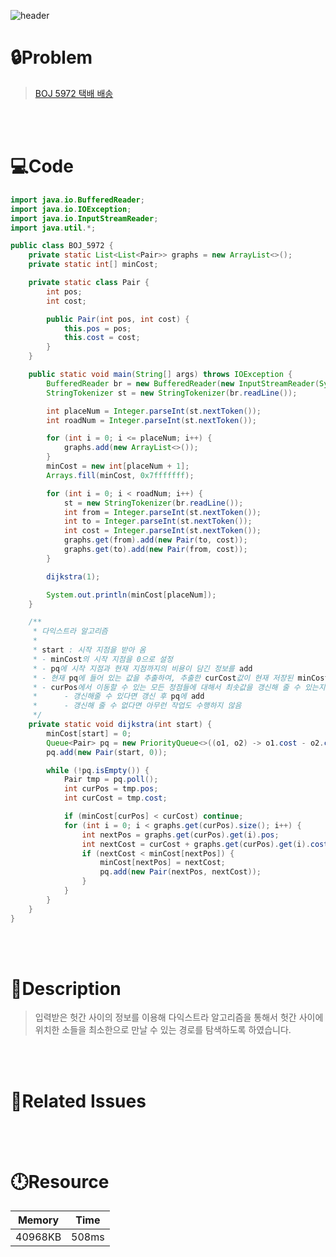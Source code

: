 ![header](https://capsule-render.vercel.app/api?type=waving&height=200&color=0:FF658D,100:FFCB32&text=BOJ%205972&fontColor=FFFFFF&fontAlign=80&fontAlignY=35&fontSize=50)

# **🔒Problem**

> [BOJ 5972 택배 배송](https://www.acmicpc.net/problem/5972)

<br>
<br>

# **💻Code**

```java
import java.io.BufferedReader;
import java.io.IOException;
import java.io.InputStreamReader;
import java.util.*;

public class BOJ_5972 {
    private static List<List<Pair>> graphs = new ArrayList<>();
    private static int[] minCost;

    private static class Pair {
        int pos;
        int cost;

        public Pair(int pos, int cost) {
            this.pos = pos;
            this.cost = cost;
        }
    }

    public static void main(String[] args) throws IOException {
        BufferedReader br = new BufferedReader(new InputStreamReader(System.in));
        StringTokenizer st = new StringTokenizer(br.readLine());

        int placeNum = Integer.parseInt(st.nextToken());
        int roadNum = Integer.parseInt(st.nextToken());

        for (int i = 0; i <= placeNum; i++) {
            graphs.add(new ArrayList<>());
        }
        minCost = new int[placeNum + 1];
        Arrays.fill(minCost, 0x7fffffff);

        for (int i = 0; i < roadNum; i++) {
            st = new StringTokenizer(br.readLine());
            int from = Integer.parseInt(st.nextToken());
            int to = Integer.parseInt(st.nextToken());
            int cost = Integer.parseInt(st.nextToken());
            graphs.get(from).add(new Pair(to, cost));
            graphs.get(to).add(new Pair(from, cost));
        }

        dijkstra(1);

        System.out.println(minCost[placeNum]);
    }

    /**
     * 다익스트라 알고리즘
     *
     * start : 시작 지점을 받아 옴
     * - minCost의 시작 지점을 0으로 설정
     * - pq에 시작 지점과 현재 지점까지의 비용이 담긴 정보를 add
     * - 현재 pq에 들어 있는 값을 추출하여, 추출한 curCost값이 현재 저장된 minCost 값보다 작을 때만 탐색 수행
     * - curPos에서 이동할 수 있는 모든 정점들에 대해서 최솟값을 갱신해 줄 수 있는지 확인
     *      - 갱신해줄 수 있다면 갱신 후 pq에 add
     *      - 갱신해 줄 수 없다면 아무런 작업도 수행하지 않음
     */
    private static void dijkstra(int start) {
        minCost[start] = 0;
        Queue<Pair> pq = new PriorityQueue<>((o1, o2) -> o1.cost - o2.cost);
        pq.add(new Pair(start, 0));

        while (!pq.isEmpty()) {
            Pair tmp = pq.poll();
            int curPos = tmp.pos;
            int curCost = tmp.cost;

            if (minCost[curPos] < curCost) continue;
            for (int i = 0; i < graphs.get(curPos).size(); i++) {
                int nextPos = graphs.get(curPos).get(i).pos;
                int nextCost = curCost + graphs.get(curPos).get(i).cost;
                if (nextCost < minCost[nextPos]) {
                    minCost[nextPos] = nextCost;
                    pq.add(new Pair(nextPos, nextCost));
                }
            }
        }
    }
}
```

<br>
<br>

# **🔑Description**

> 입력받은 헛간 사이의 정보를 이용해 다익스트라 알고리즘을 통해서 헛간 사이에 위치한 소들을 최소한으로 만날 수 있는 경로를 탐색하도록 하였습니다.

<br>
<br>

# **📑Related Issues**

> 

<br>
<br>

# **🕛Resource**

| Memory   | Time   |
| -------- | ------ |
| 40968KB  | 508ms  |
